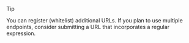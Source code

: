 <!-- markdownlint-disable-file MD041 -->
> [!TIP]
> You can register (whitelist) additional URLs. If you plan to use multiple endpoints, consider submitting a URL that incorporates a regular expression.
